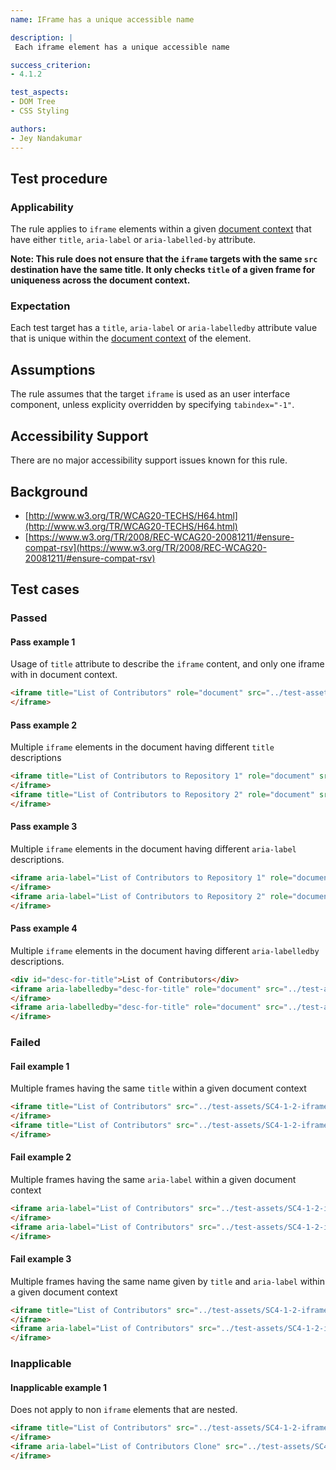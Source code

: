 ```yaml
---
name: IFrame has a unique accessible name

description: |
 Each iframe element has a unique accessible name

success_criterion:
- 4.1.2

test_aspects:
- DOM Tree
- CSS Styling

authors:
- Jey Nandakumar
---
```


## Test procedure

### Applicability

The rule applies to `iframe` elements within a given [document context](#document-context) that have either `title`, `aria-label` or `aria-labelled-by` attribute.

**Note: This rule does not ensure that the `iframe` targets with the same `src` destination have the same title. It only checks `title` of a given frame for uniqueness across the document context.**

### Expectation

Each test target has a `title`, `aria-label` or `aria-labelledby` attribute value that is unique within the [document context](#document-context) of the element.

 ## Assumptions

The rule assumes that the target `iframe` is used as an user interface component, unless explicity overridden by specifying `tabindex="-1"`.

## Accessibility Support

There are no major accessibility support issues known for this rule.

## Background

- [http://www.w3.org/TR/WCAG20-TECHS/H64.html](http://www.w3.org/TR/WCAG20-TECHS/H64.html)
- [https://www.w3.org/TR/2008/REC-WCAG20-20081211/#ensure-compat-rsv](https://www.w3.org/TR/2008/REC-WCAG20-20081211/#ensure-compat-rsv)

## Test cases

### Passed

#### Pass example 1

Usage of `title` attribute to describe the `iframe` content, and only one iframe with in document context.

```html
<iframe title="List of Contributors" role="document" src="../test-assets/SC4-1-2-iframe-unique-name-doc1.html">
</iframe>
```

#### Pass example 2

Multiple `iframe` elements in the document having different `title` descriptions

```html
<iframe title="List of Contributors to Repository 1" role="document" src="../test-assets/SC4-1-2-iframe-unique-name-doc1.html">
</iframe>
<iframe title="List of Contributors to Repository 2" role="document" src="../test-assets/SC4-1-2-iframe-unique-name-doc2.html">
</iframe>
```

#### Pass example 3

Multiple `iframe` elements in the document having different `aria-label` descriptions.

```html
<iframe aria-label="List of Contributors to Repository 1" role="document" src="../test-assets/SC4-1-2-iframe-unique-name-doc1.html">
</iframe>
<iframe aria-label="List of Contributors to Repository 2" role="document" src="../test-assets/SC4-1-2-iframe-unique-name-doc2.html">
</iframe>
```

#### Pass example 4

Multiple `iframe` elements in the document having different `aria-labelledby` descriptions.

```html
<div id="desc-for-title">List of Contributors</div>
<iframe aria-labelledby="desc-for-title" role="document" src="../test-assets/SC4-1-2-iframe-unique-name-doc1.html">
</iframe>
<iframe aria-labelledby="desc-for-title" role="document" src="../test-assets/SC4-1-2-iframe-unique-name-doc2.html">
</iframe>
```

### Failed

#### Fail example 1

Multiple frames having the same `title` within a given document context

```html
<iframe title="List of Contributors" src="../test-assets/SC4-1-2-iframe-unique-name-doc1.html">
</iframe>
<iframe title="List of Contributors" src="../test-assets/SC4-1-2-iframe-unique-name-doc2.html">
</iframe>
```

#### Fail example 2

Multiple frames having the same `aria-label` within a given document context

```html
<iframe aria-label="List of Contributors" src="../test-assets/SC4-1-2-iframe-unique-name-doc1.html">
</iframe>
<iframe aria-label="List of Contributors" src="../test-assets/SC4-1-2-iframe-unique-name-doc2.html">
</iframe>
```

#### Fail example 3

Multiple frames having the same name given by `title` and `aria-label` within a given document context

```html
<iframe title="List of Contributors" src="../test-assets/SC4-1-2-iframe-unique-name-doc1.html">
</iframe>
<iframe aria-label="List of Contributors" src="../test-assets/SC4-1-2-iframe-unique-name-doc2.html">
</iframe>
```

### Inapplicable

#### Inapplicable example 1

Does not apply to non `iframe` elements that are nested.

```html
<iframe title="List of Contributors" src="../test-assets/SC4-1-2-iframe-unique-name-doc1.html">
</iframe>
<iframe aria-label="List of Contributors Clone" src="../test-assets/SC4-1-2-iframe-unique-name-doc3.html">
</iframe>
```